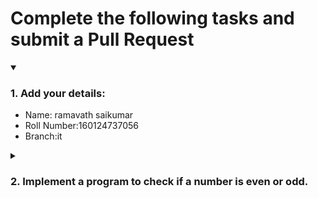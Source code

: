 # Complete the following tasks and submit a Pull Request
<details open>
<summary><h3>1. Add your details: </h3></summary>
<ul>
  <li> Name: ramavath saikumar</li>
  <li> Roll Number:160124737056</li>
  <li> Branch:it </li>
</ul>
</details>
<details>
<summary><h3> 2. Implement a program to check if a number is even or odd. </h3></summary>
<ul>
  <li> Create a new file in the repository and add your code. </li>
  <li> Use any programming language of your choice. </li>
</ul>
</details>
